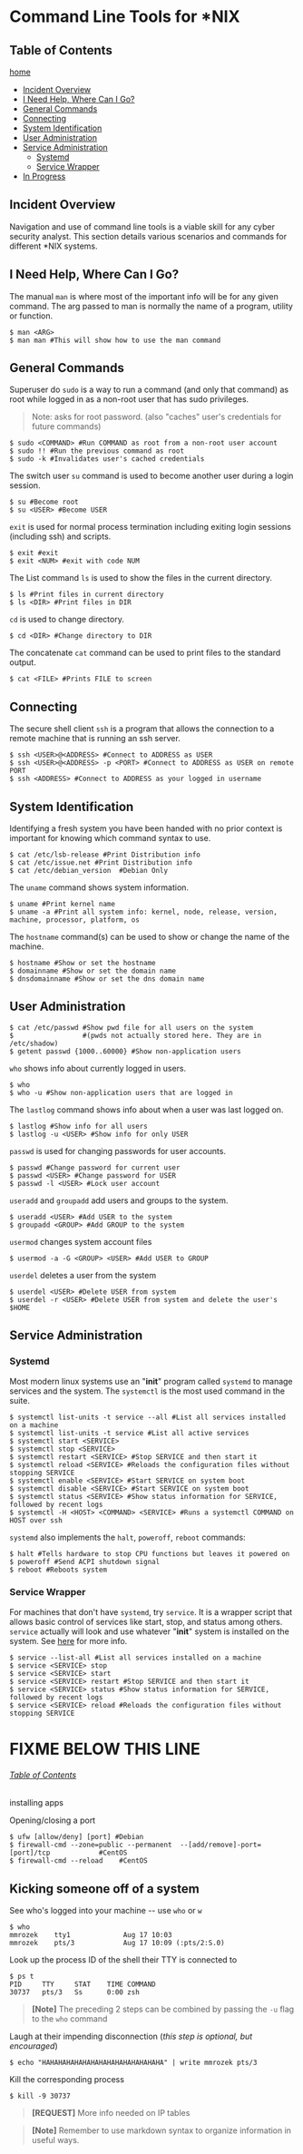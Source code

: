 # Command Line Tools for *NIX

## Table of Contents

[home](../README.md)
- [Incident Overview](#Incident-Overview)
- [I Need Help, Where Can I Go?](#I-Need-Help,-Where-Can-I-Go?)
- [General Commands](#General-Commands)
- [Connecting](#Connecting)
- [System Identification](#System-Identification)
- [User Administration](#User-Administration)
- [Service Administration](#Service-Administration)
	- [Systemd](#Systemd)
	- [Service Wrapper](#Service-Wrapper)
- [In Progress](#FIXME-BELOW-THIS-LINE)

## Incident Overview

Navigation and use of command line tools is a viable skill for any cyber security analyst. This section details various scenarios and commands for different *NIX systems.

## I Need Help, Where Can I Go?

The manual `man` is where most of the important info will be for any given command. The arg passed to man is normally the name of a program, utility or function.

```shell
$ man <ARG>
$ man man #This will show how to use the man command
```

## General Commands

Superuser do `sudo` is a way to run a command (and only that command) as root while logged in as a non-root user that has sudo privileges.

>Note: asks for root password. (also "caches" user's credentials for future commands)

```shell
$ sudo <COMMAND> #Run COMMAND as root from a non-root user account 
$ sudo !! #Run the previous command as root
$ sudo -k #Invalidates user's cached credentials
```

The switch user `su` command is used to become another user during a login session.

```shell
$ su #Become root
$ su <USER> #Become USER
```

`exit` is used for normal process termination including exiting login sessions (including ssh) and scripts.

```shell
$ exit #exit
$ exit <NUM> #exit with code NUM
```

The List command `ls` is used to show the files in the current directory.

```shell
$ ls #Print files in current directory
$ ls <DIR> #Print files in DIR
```

`cd` is used to change directory.

```shell
$ cd <DIR> #Change directory to DIR
```

The concatenate `cat` command can be used to print files to the standard output.

```shell
$ cat <FILE> #Prints FILE to screen
```

## Connecting

The secure shell client `ssh` is a program that allows the connection to a remote machine that is running an ssh server.

```shell
$ ssh <USER>@<ADDRESS> #Connect to ADDRESS as USER
$ ssh <USER>@<ADDRESS> -p <PORT> #Connect to ADDRESS as USER on remote PORT
$ ssh <ADDRESS> #Connect to ADDRESS as your logged in username
```
## System Identification

Identifying a fresh system you have been handed with no prior context is important for knowing which command syntax to use.

```shell
$ cat /etc/lsb-release #Print Distribution info
$ cat /etc/issue.net #Print Distribution info
$ cat /etc/debian_version  #Debian Only
```

The `uname` command shows system information.

```shell
$ uname #Print kernel name
$ uname -a #Print all system info: kernel, node, release, version, machine, processor, platform, os
```

The `hostname` command(s) can be used to show or change the name of the machine.

```shell
$ hostname #Show or set the hostname
$ domainname #Show or set the domain name
$ dnsdomainname #Show or set the dns domain name
```

## User Administration

```shell
$ cat /etc/passwd #Show pwd file for all users on the system
$                 #(pwds not actually stored here. They are in /etc/shadow)
$ getent passwd {1000..60000} #Show non-application users
```

`who` shows info about currently logged in users.

```shell
$ who
$ who -u #Show non-application users that are logged in
```

The `lastlog` command shows info about when a user was last logged on.

```shell
$ lastlog #Show info for all users
$ lastlog -u <USER> #Show info for only USER
```

`passwd` is used for changing passwords for user accounts.

```shell
$ passwd #Change password for current user
$ passwd <USER> #Change password for USER
$ passwd -l <USER> #Lock user account
```

`useradd` and `groupadd` add users and groups to the system.

```shell
$ useradd <USER> #Add USER to the system
$ groupadd <GROUP> #Add GROUP to the system
```

`usermod` changes system account files

```shell
$ usermod -a -G <GROUP> <USER> #Add USER to GROUP
```

`userdel` deletes a user from the system

```shell
$ userdel <USER> #Delete USER from system
$ userdel -r <USER> #Delete USER from system and delete the user's $HOME
```

## Service Administration

### Systemd

Most modern linux systems use an "**init**" program called `systemd` to manage services and the system. The `systemctl` is the most used command in the suite.

```shell
$ systemctl list-units -t service --all #List all services installed on a machine
$ systemctl list-units -t service #List all active services
$ systemctl start <SERVICE>
$ systemctl stop <SERVICE>
$ systemctl restart <SERVICE> #Stop SERVICE and then start it
$ systemctl reload <SERVICE> #Reloads the configuration files without stopping SERVICE
$ systemctl enable <SERVICE> #Start SERVICE on system boot
$ systemctl disable <SERVICE> #Start SERVICE on system boot
$ systemctl status <SERVICE> #Show status information for SERVICE, followed by recent logs
$ systemctl -H <HOST> <COMMAND> <SERVICE> #Runs a systemctl COMMAND on HOST over ssh
```

`systemd` also implements the `halt`, `poweroff`, `reboot` commands:

```shell
$ halt #Tells hardware to stop CPU functions but leaves it powered on
$ poweroff #Send ACPI shutdown signal
$ reboot #Reboots system
```

### Service Wrapper

For machines that don't have `systemd`, try `service`. It is a wrapper script that allows basic control of services like start, stop, and status among others. `service` actually will look and use whatever "**init**" system is installed on the system. See [here](https://askubuntu.com/questions/903354/difference-between-systemctl-and-service-commands) for more info.

```shell
$ service --list-all #List all services installed on a machine
$ service <SERVICE> stop
$ service <SERVICE> start
$ service <SERVICE> restart #Stop SERVICE and then start it
$ service <SERVICE> status #Show status information for SERVICE, followed by recent logs
$ service <SERVICE> reload #Reloads the configuration files without stopping SERVICE
```















# FIXME BELOW THIS LINE

###### [Table of Contents](#Table-of-Contents)

installing apps

Opening/closing a port

```shell
$ ufw [allow/deny] [port] #Debian
$ firewall-cmd --zone=public --permanent  --[add/remove]-port=[port]/tcp            #CentOS
$ firewall-cmd --reload    #CentOS
```

## Kicking someone off of a system

See who's logged into your machine -- use `who` or `w`

```shell
$ who
mmrozek    tty1             Aug 17 10:03
mmrozek    pts/3            Aug 17 10:09 (:pts/2:S.0)
```

Look up the process ID of the shell their TTY is connected to

```shell
$ ps t
PID     TTY     STAT    TIME COMMAND
30737   pts/3   Ss      0:00 zsh
```

>**[Note]** The preceding 2 steps can be combined by passing the `-u` flag to the `who` command

Laugh at their impending disconnection (*this step is optional, but encouraged*)

```shell
$ echo "HAHAHAHAHAHAHAHAHAHAHAHAHAHAHA" | write mmrozek pts/3
```

Kill the corresponding process

```shell
$ kill -9 30737
```

>**[REQUEST]** More info needed on IP tables

>**[Note]** Remember to use markdown syntax to organize information in useful ways.
